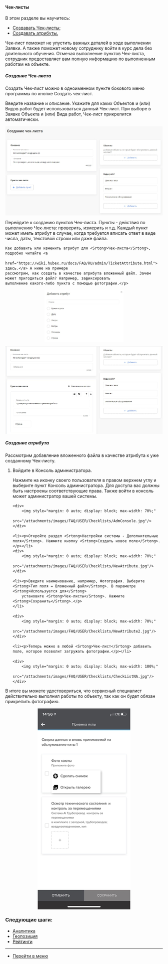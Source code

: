 <!-- ---
title: Чеклисты по выполненным работам.
layout: default
description: Как создавать и настраивать чеклисты в системе HubEx?
---
-->
<!-- Yandex.Metrika counter -->
<!--
<script type="text/javascript">
    (function (m, e, t, r, i, k, a) {
        m[i] = m[i] || function () {
            (m[i].a = m[i].a || []).push(arguments)
        };
        m[i].l = 1 * new Date();
        k = e.createElement(t), a = e.getElementsByTagName(t)[0], k.async = 1, k.src = r, a.parentNode.insertBefore(k, a)
    })
    (window, document, "script", "https://mc.yandex.ru/metrika/tag.js", "ym");
    ym('{{ site.yandex_metric }}', "init", {
        id: '{{ site.yandex_metric }}',
        clickmap: true,
        trackLinks: true,
        accurateTrackBounce: true,
        webvisor: true
    });
</script>
<noscript>
    <div><img src="https://mc.yandex.ru/watch/'{{ site.yandex_metric }}'" style="position:absolute; left:-9999px;"
              alt=""/></div>
</noscript>
<!-- /Yandex.Metrika counter -->


#### Чек-листы
В этом разделе вы научитесь:
<html>
<meta charset="utf-8">
<title>Быстрый переход внутри документа</title>
<ul>
    <li><a href="#checklist">Создавать <srtong>Чек-листы</srtong>;</a></li>
    <li><a href="#atribute">Создавать атрибуты.</a></li>

</ul>
</html>

<p><srtong>Чек-лист</srtong> поможет не упустить важных деталей в ходе выполнении <srtong>Заявки</srtong>. А также поможет новому сотруднику войти в курс
    дела без длительного обучения. Отмечая выполнение пунктов <srtong>Чек-листа</srtong>, сотрудник предоставляет вам полную информацию
    по выполненным работам на объекте.</p>

<h5 id="checklist">Создание Чек-листа</h5>
<p>Создать <Srtong>Чек-лист</Srtong> можно в одноименном пункте бокового меню программы по кнопке <Srtong>Создать чек-лист</Srtong>.</p>
<p>Введите название и описание. Укажите для каких <Srtong>Объектов</Srtong> и (или) <Srtong>Видов работ</Srtong> будет использоваться данный <Srtong>Чек-лист</Srtong>. При
    выборе в <Srtong>Заявке</Srtong> <Srtong>Объекта</Srtong> и (или) <Srtong>Вида работ</Srtong>, <Srtong>Чек-лист</Srtong> прикрепится автоматически.</p>

<div>
    <img style="margin: 0 auto; display: block; max-width: 100%;"
         src="/attachments/images/FAQ/USER/Checklists/CheckList.jpg"/>
</div>

<p> Перейдите к созданию пунктов <Srtong>Чек-листа</Srtong>. Пункты - действия по выполнению <Srtong>Чек-листа</Srtong>: проверить, измерить и т.д. Каждый
    пункт
    может иметь атрибут в случае, когда требуется вписать ответ в виде числа, даты, текстовой строки или даже файла.

    Как добавить или изменить атрибут для <Srtong>Чек-листа</Srtong>, подробно читайте <a
            href="https://wiki.hubex.ru/docs/FAQ/RU/admin/TicketAttribute.html"> здесь.</a> А ниже на примере
    рассмотрим, как создать в качестве атрибута вложенный файл. Зачем может пригодиться файл? Например, зафиксировать
    выполнение какого-либо пункта с помощью фотографии.</p>

<div>
    <img style="margin: 0 auto; display: block; max-width: 50%;"
         src="/attachments/images/FAQ/USER/Checklists/Atribute.jpg"/>
</div>

<p>
<div>
    <img style="margin: 0 auto; display: block; max-width: 100%;"
         src="/attachments/images/FAQ/USER/Checklists/CheckListPoint.jpg"/>
</div> </p>

<h5 id="atribute">Создание атрибута</h5>
<p>Рассмотрим добавление вложенного файла в качестве атрибута к уже созданному <Srtong>Чек-листу</Srtong>.</p>

<ol type="1">
    <li>Войдите в Консоль администратора.</li>
    <p>Нажмите на иконку своего пользователя в правом верхнем углу и выберите пункт <Srtong>Консоль администратора</Srtong>. Для доступа
        вас должны быть настроены соответствующие права. Также войти в консоль может администратор вашей системы.</p>

    <div>
        <img style="margin: 0 auto; display: block; max-width: 70%;"
             src="/attachments/images/FAQ/USER/Checklists/AdmConsole.jpg"/>
    </div>

    <li><p>Откройте раздел <Srtong>Настройки системы - Дополнительные поля</Srtong>. Нажмите кнопку <Srtong>Создать новое поле</Srtong>.</p></li>
    <div>
        <img style="margin: 0 auto; display: block; max-width: 70%;"
             src="/attachments/images/FAQ/USER/Checklists/NewAtribute.jpg"/>
    </div>

    <li><p>Введите наименование, например, Фотография. Выберите <Srtong>Тип поля = Вложенный файл</Srtong>. В параметре <Srtong>Используется для</Srtong>
        установите <Srtong>Чек-листы</Srtong>. Нажмите <Srtong>Сохранить</Srtong>.</p>
    </li>

    <div>
        <img style="margin: 0 auto; display: block; max-width: 70%;"
             src="/attachments/images/FAQ/USER/Checklists/NewAtribute2.jpg"/>
    </div>

    <li><p>Теперь можно в любой <Srtong>Чек-лист</Srtong> добавить поле, которое позволит загружать фотографии.</p></li>
    
    <div>
        <img style="margin: 0 auto; display: block; max-width: 100%;"
             src="/attachments/images/FAQ/USER/Checklists/CheckListNA.jpg"/>
    </div>

</ol>

<p>В итоге вы можете удостовериться, что сервисный специалист действительно выполнил работы по объекту, так как он будет
    обязан прикрепить фотографию.</p>
<div>
    <img style="margin: 0 auto; display: block; max-width: 100%;"
         src="/attachments/images/FAQ/USER/Checklists/check3.jpg"/>
</div>


### Следующие шаги:
- [Аналитика](./Analytics.md)
- [Геопозиция](./GeoPosition.md)
- [Рейтинги](./Ratings.md)


___
- [Перейти в меню](http://wiki.hubex.ru)
